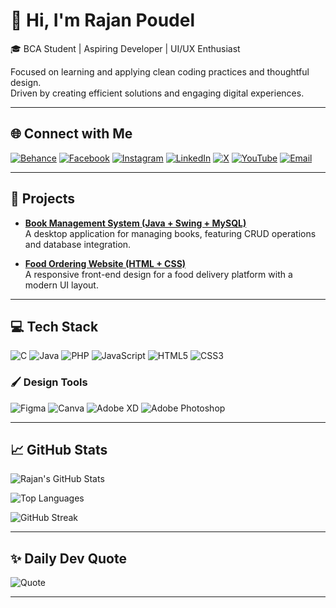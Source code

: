 # 👋 Hi, I'm Rajan Poudel

🎓 BCA Student | Aspiring Developer | UI/UX Enthusiast<br>

Focused on learning and applying clean coding practices and thoughtful design.<br>
Driven by creating efficient solutions and engaging digital experiences.

---

## 🌐 Connect with Me

[![Behance](https://img.shields.io/badge/Behance-1769FF?style=for-the-badge&logo=behance&logoColor=white)](https://behance.net/prabinpoudel2)
[![Facebook](https://img.shields.io/badge/Facebook-1877F2?style=for-the-badge&logo=facebook&logoColor=white)](https://facebook.com/rajan21045)
[![Instagram](https://img.shields.io/badge/Instagram-E4405F?style=for-the-badge&logo=instagram&logoColor=white)](https://instagram.com/rajan_21045)
[![LinkedIn](https://img.shields.io/badge/LinkedIn-0A66C2?style=for-the-badge&logo=linkedin&logoColor=white)](https://linkedin.com/in/prabin-poudel-964576327)
[![X](https://img.shields.io/badge/X-000000?style=for-the-badge&logo=x&logoColor=white)](https://x.com/rajan_4421)
[![YouTube](https://img.shields.io/badge/YouTube-FF0000?style=for-the-badge&logo=youtube&logoColor=white)](https://youtube.com/@rajanpoudel7024)
[![Email](https://img.shields.io/badge/Email-D14836?style=for-the-badge&logo=gmail&logoColor=white)](mailto:raajan.works@gmail.com)

---

## 🚀 Projects

- **[Book Management System (Java + Swing + MySQL)](https://github.com/rajan21045/book-management-system)**  
  A desktop application for managing books, featuring CRUD operations and database integration.

- **[Food Ordering Website (HTML + CSS)](https://github.com/rajan21045/food-ordering-site)**  
  A responsive front-end design for a food delivery platform with a modern UI layout.

---

## 💻 Tech Stack

![C](https://img.shields.io/badge/c-%2300599C.svg?style=for-the-badge&logo=c&logoColor=white)
![Java](https://img.shields.io/badge/java-%23ED8B00.svg?style=for-the-badge&logo=openjdk&logoColor=white)
![PHP](https://img.shields.io/badge/php-%23777BB4.svg?style=for-the-badge&logo=php&logoColor=white)
![JavaScript](https://img.shields.io/badge/javascript-%23323330.svg?style=for-the-badge&logo=javascript&logoColor=%23F7DF1E)
![HTML5](https://img.shields.io/badge/html5-%23E34F26.svg?style=for-the-badge&logo=html5&logoColor=white)
![CSS3](https://img.shields.io/badge/css3-%231572B6.svg?style=for-the-badge&logo=css3&logoColor=white)

### 🖌️ Design Tools

![Figma](https://img.shields.io/badge/figma-%23F24E1E.svg?style=for-the-badge&logo=figma&logoColor=white)
![Canva](https://img.shields.io/badge/Canva-%2300C4CC.svg?style=for-the-badge&logo=Canva&logoColor=white)
![Adobe XD](https://img.shields.io/badge/Adobe%20XD-470137?style=for-the-badge&logo=Adobe%20XD&logoColor=#FF61F6)
![Adobe Photoshop](https://img.shields.io/badge/adobe%20photoshop-%2331A8FF.svg?style=for-the-badge&logo=adobe%20photoshop&logoColor=white)

---

## 📈 GitHub Stats

![Rajan's GitHub Stats](https://github-readme-stats.vercel.app/api?username=rajan21045&show_icons=true&theme=dark)

![Top Languages](https://github-readme-stats.vercel.app/api/top-langs/?username=rajan21045&layout=compact&theme=dark)

![GitHub Streak](https://github-readme-streak-stats.herokuapp.com/?user=rajan21045&theme=dark)

---

## ✨ Daily Dev Quote

![Quote](https://quotes-github-readme.vercel.app/api?type=horizontal&theme=dark)

---

<!--
**rajan21045/rajan21045** is a ✨ _special_ ✨ repository because its `README.md` (this file) appears on your GitHub profile.
-->
